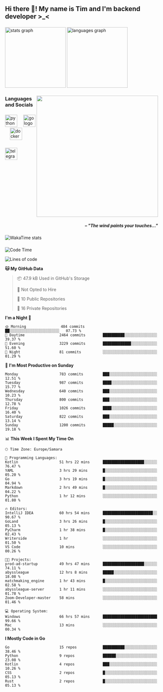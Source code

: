 <h2 align="left">Hi there 👋! My name is Tim and I'm backend developer >_<</h2>

###

<div align="left">
  <img src="https://github-readme-stats-qilm.vercel.app/api?username=intezya&hide_title=false&hide_rank=false&show_icons=true&include_all_commits=true&count_private=true&disable_animations=false&theme=tokyonight&locale=en&hide_border=true&order=1&show=prs_merged&hide=issues" height="200" alt="stats graph"  />
  <img src="https://github-readme-stats-qilm.vercel.app/api/top-langs?username=intezya&locale=en&hide_title=false&layout=donut&langs_count=5&theme=tokyonight&hide_border=true&order=2&exclude_repo=github-readme-stats&hide=mako" height="200" alt="languages graph"  />
</div>

###

<img align="right" height="400" src="https://i.pinimg.com/736x/99/d9/d9/99d9d9ecd844a351ae877f4df30d82ab.jpg"  />

###

<h3 align="left">Languages and Socials</h3>

###

<div align="left">
  <img src="https://cdn.jsdelivr.net/gh/devicons/devicon/icons/python/python-original.svg" height="40" alt="python logo"  />
  <img width="12" />
  <img src="https://cdn.simpleicons.org/go/00ADD8" height="40" alt="go logo"  />
  <img width="12" />
  <img src="https://cdn.jsdelivr.net/gh/devicons/devicon/icons/docker/docker-original.svg" height="40" alt="docker logo"  />
</div>

###

<div align="left">
  <a href="https://t.me/lezviesput">
    <img src="https://img.shields.io/static/v1?message=Telegram&logo=telegram&label=&color=2CA5E0&logoColor=white&labelColor=&style=for-the-badge" height="40" alt="telegram logo"  />
  </a>
</div>

###

<br clear="both">

<h5 align="right">– "The wind paints your touches..."</h5>

###

<picture>
	<source
		srcset="https://github-readme-stats-qilm.vercel.app/api/wakatime?username=intezya&theme=tokyonight&layout=compact&hide_border=true"
		media="(prefers-color-scheme: dark)%2C (prefers-color-scheme: no-preference)"
	/>
	<img alt="WakaTime stats" src="https://github-readme-stats-qilm.vercel.app/api/wakatime?username=intezya&theme=tokyonight&layout=compact&hide_border=true&"/>
</picture>

###

<!--START_SECTION:waka-->
![Code Time](http://img.shields.io/badge/Code%20Time-405%20hrs%2015%20mins-blue)

![Lines of code](https://img.shields.io/badge/From%20Hello%20World%20I%27ve%20Written-799.9%20thousand%20lines%20of%20code-blue)

**🐱 My GitHub Data** 

> 📦 47.9 kB Used in GitHub's Storage 
 > 
> 🚫 Not Opted to Hire
 > 
> 📜 10 Public Repositories 
 > 
> 🔑 16 Private Repositories 
 > 
**I'm a Night 🦉** 

```text
🌞 Morning                484 commits         ██░░░░░░░░░░░░░░░░░░░░░░░   07.73 % 
🌆 Daytime                2464 commits        ██████████░░░░░░░░░░░░░░░   39.37 % 
🌃 Evening                3229 commits        █████████████░░░░░░░░░░░░   51.60 % 
🌙 Night                  81 commits          ░░░░░░░░░░░░░░░░░░░░░░░░░   01.29 % 
```
📅 **I'm Most Productive on Sunday** 

```text
Monday                   783 commits         ███░░░░░░░░░░░░░░░░░░░░░░   12.51 % 
Tuesday                  987 commits         ████░░░░░░░░░░░░░░░░░░░░░   15.77 % 
Wednesday                640 commits         ███░░░░░░░░░░░░░░░░░░░░░░   10.23 % 
Thursday                 800 commits         ███░░░░░░░░░░░░░░░░░░░░░░   12.78 % 
Friday                   1026 commits        ████░░░░░░░░░░░░░░░░░░░░░   16.40 % 
Saturday                 822 commits         ███░░░░░░░░░░░░░░░░░░░░░░   13.14 % 
Sunday                   1200 commits        █████░░░░░░░░░░░░░░░░░░░░   19.18 % 
```


📊 **This Week I Spent My Time On** 

```text
🕑︎ Time Zone: Europe/Samara

💬 Programming Languages: 
Kotlin                   51 hrs 22 mins      ███████████████████░░░░░░   76.47 % 
YAML                     3 hrs 29 mins       █░░░░░░░░░░░░░░░░░░░░░░░░   05.20 % 
Go                       3 hrs 19 mins       █░░░░░░░░░░░░░░░░░░░░░░░░   04.94 % 
Markdown                 2 hrs 49 mins       █░░░░░░░░░░░░░░░░░░░░░░░░   04.22 % 
Python                   1 hr 12 mins        ░░░░░░░░░░░░░░░░░░░░░░░░░   01.80 % 

🔥 Editors: 
IntelliJ IDEA            60 hrs 54 mins      ███████████████████████░░   90.67 % 
GoLand                   3 hrs 26 mins       █░░░░░░░░░░░░░░░░░░░░░░░░   05.13 % 
PyCharm                  1 hr 38 mins        █░░░░░░░░░░░░░░░░░░░░░░░░   02.43 % 
Writerside               1 hr                ░░░░░░░░░░░░░░░░░░░░░░░░░   01.50 % 
VS Code                  10 mins             ░░░░░░░░░░░░░░░░░░░░░░░░░   00.26 % 

🐱‍💻 Projects: 
prod-ad-startup          49 hrs 47 mins      ███████████████████░░░░░░   74.11 % 
abyssleague              12 hrs 8 mins       █████░░░░░░░░░░░░░░░░░░░░   18.08 % 
matchmaking_engine       1 hr 43 mins        █░░░░░░░░░░░░░░░░░░░░░░░░   02.58 % 
abyssleague-server       1 hr 11 mins        ░░░░░░░░░░░░░░░░░░░░░░░░░   01.78 % 
Zoom-Developer-master    58 mins             ░░░░░░░░░░░░░░░░░░░░░░░░░   01.46 % 

💻 Operating System: 
Windows                  66 hrs 57 mins      █████████████████████████   99.66 % 
Mac                      13 mins             ░░░░░░░░░░░░░░░░░░░░░░░░░   00.34 % 
```

**I Mostly Code in Go** 

```text
Go                       15 repos            ██████████░░░░░░░░░░░░░░░   38.46 % 
Python                   9 repos             ██████░░░░░░░░░░░░░░░░░░░   23.08 % 
Kotlin                   4 repos             ███░░░░░░░░░░░░░░░░░░░░░░   10.26 % 
CSS                      2 repos             █░░░░░░░░░░░░░░░░░░░░░░░░   05.13 % 
Rust                     2 repos             █░░░░░░░░░░░░░░░░░░░░░░░░   05.13 % 
```




<!--END_SECTION:waka-->
